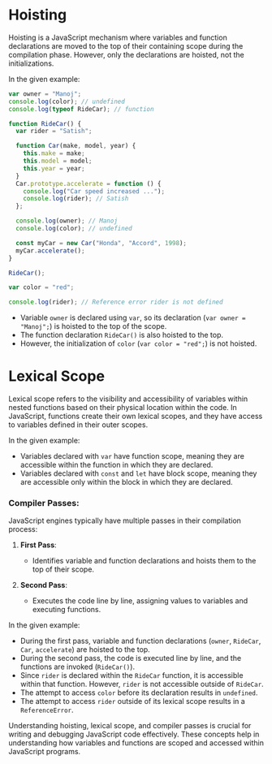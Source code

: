 # Hoisting

Hoisting is a JavaScript mechanism where variables and function declarations are moved to the top of their containing scope during the compilation phase. However, only the declarations are hoisted, not the initializations.

In the given example:

```javascript
var owner = "Manoj";
console.log(color); // undefined
console.log(typeof RideCar); // function

function RideCar() {
  var rider = "Satish";

  function Car(make, model, year) {
    this.make = make;
    this.model = model;
    this.year = year;
  }
  Car.prototype.accelerate = function () {
    console.log("Car speed increased ...");
    console.log(rider); // Satish
  };

  console.log(owner); // Manoj
  console.log(color); // undefined

  const myCar = new Car("Honda", "Accord", 1998);
  myCar.accelerate();
}

RideCar();

var color = "red";

console.log(rider); // Reference error rider is not defined
```

- Variable `owner` is declared using `var`, so its declaration (`var owner = "Manoj";`) is hoisted to the top of the scope.
- The function declaration `RideCar()` is also hoisted to the top.
- However, the initialization of `color` (`var color = "red";`) is not hoisted.

# Lexical Scope

Lexical scope refers to the visibility and accessibility of variables within nested functions based on their physical location within the code. In JavaScript, functions create their own lexical scopes, and they have access to variables defined in their outer scopes.

In the given example:

- Variables declared with `var` have function scope, meaning they are accessible within the function in which they are declared.
- Variables declared with `const` and `let` have block scope, meaning they are accessible only within the block in which they are declared.

### Compiler Passes:

JavaScript engines typically have multiple passes in their compilation process:

1. **First Pass**:

   - Identifies variable and function declarations and hoists them to the top of their scope.

2. **Second Pass**:
   - Executes the code line by line, assigning values to variables and executing functions.

In the given example:

- During the first pass, variable and function declarations (`owner`, `RideCar`, `Car`, `accelerate`) are hoisted to the top.
- During the second pass, the code is executed line by line, and the functions are invoked (`RideCar()`).
- Since `rider` is declared within the `RideCar` function, it is accessible within that function. However, `rider` is not accessible outside of `RideCar`.
- The attempt to access `color` before its declaration results in `undefined`.
- The attempt to access `rider` outside of its lexical scope results in a `ReferenceError`.

Understanding hoisting, lexical scope, and compiler passes is crucial for writing and debugging JavaScript code effectively. These concepts help in understanding how variables and functions are scoped and accessed within JavaScript programs.
